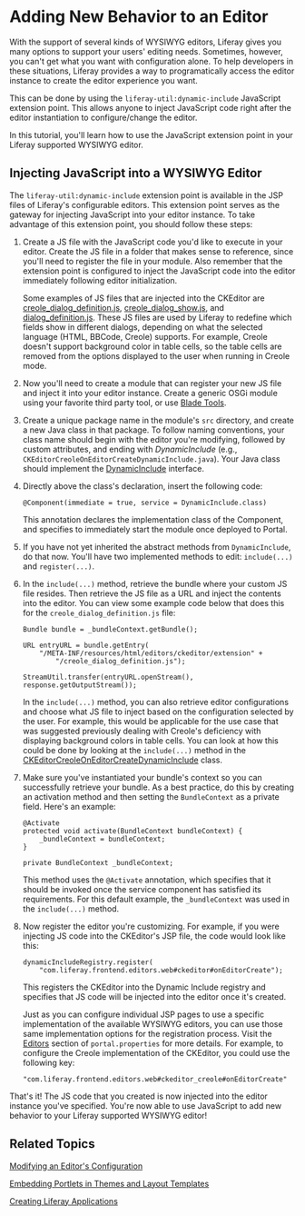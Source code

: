 # Adding New Behavior to an Editor [](id=adding-new-behavior-to-an-editor)

With the support of several kinds of WYSIWYG editors, Liferay gives you many
options to support your users' editing needs. Sometimes, however, you can't get
what you want with configuration alone. To help developers in these situations,
Liferay provides a way to programatically access the editor instance to create
the editor experience you want.

This can be done by using the `liferay-util:dynamic-include` JavaScript
extension point. This allows anyone to inject JavaScript code right after the
editor instantiation to configure/change the editor.

In this tutorial, you'll learn how to use the JavaScript extension point in your
Liferay supported WYSIWYG editor.

## Injecting JavaScript into a WYSIWYG Editor [](id=injecting-javascript-into-a-wysiwyg-editor)

The `liferay-util:dynamic-include` extension point is available in the JSP files
of Liferay's configurable editors. This extension point serves as the gateway
for injecting JavaScript into your editor instance. To take advantage of this
extension point, you should follow these steps:

1.  Create a JS file with the JavaScript code you'd like to execute in your
    editor. Create the JS file in a folder that makes sense to reference,
    since you'll need to register the file in your module. Also remember that the
    extension point is configured to inject the JavaScript code into the editor
    immediately following editor initialization.

    Some examples of JS files that are injected into the CKEditor are
    [creole_dialog_definition.js](https://github.com/liferay/liferay-portal/blob/master/modules/apps/platform/frontend/frontend-editor/frontend-editor-ckeditor-web/src/main/resources/META-INF/resources/_diffs/extension/creole_dialog_definition.js),
    [creole_dialog_show.js](https://github.com/liferay/liferay-portal/blob/master/modules/apps/platform/frontend/frontend-editor/frontend-editor-ckeditor-web/src/main/resources/META-INF/resources/_diffs/extension/creole_dialog_show.js),
    and
    [dialog_definition.js](https://github.com/liferay/liferay-portal/blob/master/modules/apps/platform/frontend/frontend-editor/frontend-editor-ckeditor-web/src/main/resources/META-INF/resources/_diffs/extension/dialog_definition.js).
    These JS files are used by Liferay to redefine which fields show in
    different dialogs, depending on what the selected language (HTML, BBCode,
    Creole) supports. For example, Creole doesn't support background color in
    table cells, so the table cells are removed from the options displayed to
    the user when running in Creole mode.

2.  Now you'll need to create a module that can register your new JS file and
    inject it into your editor instance. Create a generic OSGi module using your
    favorite third party tool, or use
    [Blade Tools](/develop/tutorials/-/knowledge_base/7-0/introduction-to-blade-tools).

3.  Create a unique package name in the module's `src` directory, and create a
    new Java class in that package. To follow naming conventions, your class name
    should begin with the editor you're modifying, followed by custom attributes,
    and ending with *DynamicInclude* (e.g.,
    `CKEditorCreoleOnEditorCreateDynamicInclude.java`). Your Java class should
    implement the
   [DynamicInclude](https://github.com/liferay/liferay-portal/blob/master/portal-kernel/src/com/liferay/portal/kernel/servlet/taglib/DynamicInclude.java)
   interface.

4.  Directly above the class's declaration, insert the following code:

        @Component(immediate = true, service = DynamicInclude.class)

    This annotation declares the implementation class of the Component, and
    specifies to immediately start the module once deployed to Portal.

5.  If you have not yet inherited the abstract methods from `DynamicInclude`, do
    that now. You'll have two implemented methods to edit: `include(...)` and
    `register(...)`.

6.  In the `include(...)` method, retrieve the bundle where your custom JS file
    resides. Then retrieve the JS file as a URL and inject the contents into the
    editor. You can view some example code below that does this for the
    `creole_dialog_definition.js` file:

        Bundle bundle = _bundleContext.getBundle();

        URL entryURL = bundle.getEntry(
            "/META-INF/resources/html/editors/ckeditor/extension" +
                "/creole_dialog_definition.js");

        StreamUtil.transfer(entryURL.openStream(), response.getOutputStream());

    In the `include(...)` method, you can also retrieve editor configurations
    and choose what JS file to inject based on the configuration selected by
    the user. For example, this would be applicable for the use case that was
    suggested previously dealing with Creole's deficiency with displaying
    background colors in table cells. You can look at how this could be
    done by looking at the `include(...)` method in the
    [CKEditorCreoleOnEditorCreateDynamicInclude](https://github.com/liferay/liferay-portal/blob/master/modules/apps/platform/frontend/frontend-editor/frontend-editor-ckeditor-web/src/main/java/com/liferay/frontend/editor/ckeditor/web/servlet/taglib/CKEditorCreoleOnEditorCreateDynamicInclude.java)
    class.

7.  Make sure you've instantiated your bundle's context so you
    can successfully retrieve your bundle. As a best practice, do this by 
    creating an activation method and then setting the `BundleContext` as a
    private field. Here's an example: 

        @Activate
        protected void activate(BundleContext bundleContext) {
            _bundleContext = bundleContext;
        }

        private BundleContext _bundleContext;

    This method uses the `@Activate` annotation, which specifies that it
    should be invoked once the service component has satisfied its requirements.
    For this default example, the `_bundleContext` was used in the
    `include(...)` method.

8.  Now register the editor you're customizing. For example, if you were
    injecting JS code into the CKEditor's JSP file, the code would look like
    this:

        dynamicIncludeRegistry.register(
            "com.liferay.frontend.editors.web#ckeditor#onEditorCreate");

    This registers the CKEditor into the Dynamic Include registry and specifies
    that JS code will be injected into the editor once it's created.

    Just as you can configure individual JSP pages to use a specific
    implementation of the available WYSIWYG editors, you can use those same
    implementation options for the registration process. Visit the
    [Editors](https://docs.liferay.com/portal/7.0/propertiesdoc/portal.properties.html#Editors)
    section of `portal.properties` for more details. For example, to configure
    the Creole implementation of the CKEditor, you could use the following
    key:

        "com.liferay.frontend.editors.web#ckeditor_creole#onEditorCreate"

That's it! The JS code that you created is now injected into the editor instance
you've specified. You're now able to use JavaScript to add new behavior to your
Liferay supported WYSIWYG editor!

## Related Topics [](id=related-topics)

[Modifying an Editor's Configuration](/develop/tutorials/-/knowledge_base/7-0/modifying-an-editors-configuration)

[Embedding Portlets in Themes and Layout Templates](/develop/tutorials/-/knowledge_base/7-0/embedding-portlets-in-themes-and-layout-templates)

[Creating Liferay Applications](/develop/tutorials/-/knowledge_base/7-0/creating-liferay-applications)
